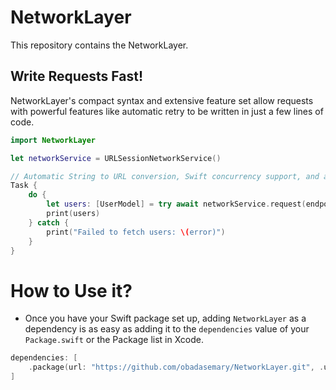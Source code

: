 # NetworkLayer

This repository contains the NetworkLayer.

## Write Requests Fast!

NetworkLayer's compact syntax and extensive feature set allow requests with powerful features like automatic retry to be written in just a few lines of code.

```swift
import NetworkLayer

let networkService = URLSessionNetworkService()

// Automatic String to URL conversion, Swift concurrency support, and automatic retry.
Task {
    do {
        let users: [UserModel] = try await networkService.request(endpoint: userEndpoint, responseModel: [UserModel].self)
        print(users)
    } catch {
        print("Failed to fetch users: \(error)")
    }
}
```

# How to Use it?

-  Once you have your Swift package set up, adding `NetworkLayer` as a dependency is as easy as adding it to the `dependencies` value of your `Package.swift` or the Package list in Xcode.

```swift
dependencies: [
    .package(url: "https://github.com/obadasemary/NetworkLayer.git", .upToNextMajor(from: "1.0.4"))
]
```
